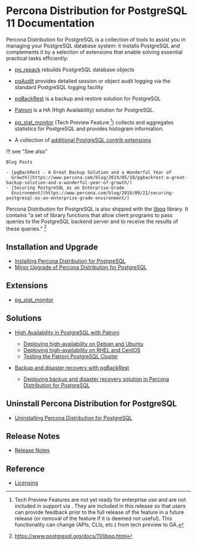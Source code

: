 # Percona Distribution for PostgreSQL 11 Documentation

Percona Distribution for PostgreSQL is a collection of tools to assist you in managing your PostgreSQL
database system: it installs PostgreSQL and complements it by a selection of
extensions that enable solving essential practical tasks efficiently:


* [pg_repack](https://github.com/reorg/pg_repack) rebuilds
PostgreSQL database objects


* [pgAudit](https://www.pgaudit.org/) provides detailed session or object
audit logging via the standard PostgreSQL logging facility


* [pgBackRest](https://pgbackrest.org/) is a backup and restore solution for
PostgreSQL


* [Patroni](https://patroni.readthedocs.io/en/latest/) is a HA (High Availability)  solution for PostgreSQL.


* [pg_stat_monitor](https://github.com/percona/pg_stat_monitor) (Tech Preview Feature [^1]) collects and aggregates statistics for PostgreSQL and provides histogram information.


* A collection of [additional PostgreSQL contrib extensions](https://www.postgresql.org/docs/11/contrib.html)

!!! see "See also"

    Blog Posts

    - [pgBackRest - A Great Backup Solution and a Wonderful Year of
      Growth](https://www.percona.com/blog/2019/05/10/pgbackrest-a-great-backup-solution-and-a-wonderful-year-of-growth/)
    - [Securing PostgreSQL as an Enterprise-Grade
      Environment](https://www.percona.com/blog/2018/09/21/securing-postgresql-as-an-enterprise-grade-environment/)

Percona Distribution for PostgreSQL is also shipped with the [libpq](https://www.postgresql.org/docs/11/libpq.html) library. It contains “a set of
library functions that allow client programs to pass queries to the PostgreSQL
backend server and to receive the results of these queries.” [^2] 

## Installation and Upgrade


* [Installing Percona Distribution for PostgreSQL](installing.md)
* [Minor Upgrade of Percona Distribution for PostgreSQL](minor-upgrade.md)


## Extensions


* [pg_stat_monitor](pg-stat-monitor.md)


## Solutions

* [High Availability in PostgreSQL with Patroni](solutions/high-availability.md)

    * [Deploying high-availability on Debian and Ubuntu](solutions/ha-setup-apt.md)
    * [Deploying high-availability on RHEL and CentOS](solutions/ha-setup-yum.md)
    * [Testing the Patroni PostgreSQL Cluster](solutions/ha-test.md)

* [Backup and disaster recovery with pgBackRest](solutions/backup-recovery.md)

    * [Deploying backup and disaster recovery solution in Percona Distribution for PostgreSQL](solutions/dr-pgbackrest-setup.md)


## Uninstall Percona Distribution for PostgreSQL


* [Uninstalling Percona Distribution for PostgreSQL](uninstalling.md)


## Release Notes


* [Release Notes](release-notes.md)


## Reference


* [Licensing](licensing.md)


[^1]: Tech Preview Features are not yet ready for enterprise use and are not included in support via . They are included in this release so that users can provide feedback prior to the full release of the feature in a future release (or removal of the feature if it is deemed not useful). This functionality can change (APIs, CLIs, etc.) from tech preview to GA.
[^2]: https://www.postgresql.org/docs/11/libpq.html


